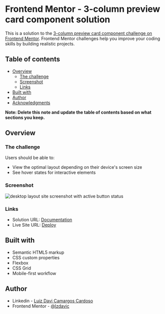 # Frontend Mentor - 3-column preview card component solution

This is a solution to the [3-column preview card component challenge on Frontend Mentor](https://www.frontendmentor.io/challenges/3column-preview-card-component-pH92eAR2-). Frontend Mentor challenges help you improve your coding skills by building realistic projects. 

## Table of contents

- [Overview](#overview)
  - [The challenge](#the-challenge)
  - [Screenshot](#screenshot)
  - [Links](#links)
- [Built with](#built-with)
- [Author](#author)
- [Acknowledgments](#acknowledgments)

**Note: Delete this note and update the table of contents based on what sections you keep.**

## Overview

### The challenge

Users should be able to:

- View the optimal layout depending on their device's screen size
- See hover states for interactive elements

### Screenshot
    
<img align="center" src="https://i.imgur.com/NQEvlMI.png" alt="desktop layout site screenshot with active button status">

### Links

- Solution URL: [Documentation](https://github.com/lzdavic/3-collumn-card)
- Live Site URL: [Deploy](https://3-collumn-card.vercel.app)


## Built with

- Semantic HTML5 markup
- CSS custom properties
- Flexbox
- CSS Grid
- Mobile-first workflow

## Author

- Linkedin - [Luiz Davi Camargos Cardoso](https://www.linkedin.com/in/luiz-davi-camargos-cardoso/)
- Frontend Mentor - [@lzdavic](https://www.frontendmentor.io/profile/lzdavic)
